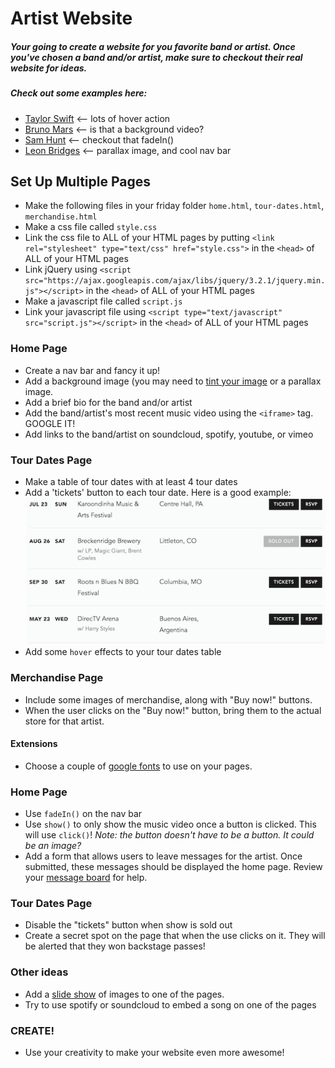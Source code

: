 # Artist Website

##### Your going to create a website for you favorite band or artist. Once you've chosen a band and/or artist, make sure to checkout their real website for ideas.

##### Check out some examples here:
* [Taylor Swift](https://taylorswift.com/) <-- lots of hover action
* [Bruno Mars](http://www.brunomars.com/) <-- is that a background video?
* [Sam Hunt](http://www.samhunt.com/) <-- checkout that fadeIn()
* [Leon Bridges](http://leonbridges.com/) <-- parallax image, and cool nav bar

## Set Up Multiple Pages
* Make the following files in your friday folder `home.html`, `tour-dates.html`, `merchandise.html`
* Make a css file called `style.css`
* Link the css file to ALL of your HTML pages by putting `<link rel="stylesheet" type="text/css" href="style.css">` in the `<head>` of ALL of your HTML pages
* Link jQuery using `<script src="https://ajax.googleapis.com/ajax/libs/jquery/3.2.1/jquery.min.js"></script>` in the `<head>` of ALL of your HTML pages
* Make a javascript file called `script.js`
* Link your javascript file using `<script type="text/javascript" src="script.js"></script>` in the `<head>` of ALL of your HTML pages


### Home Page
* Create a nav bar and fancy it up!
* Add a background image (you may need to [tint your image](https://css-tricks.com/forums/topic/css-background-image-color-overlay/) or a parallax image.
* Add a brief bio for the band and/or artist
* Add the band/artist's most recent music video using the `<iframe>` tag. GOOGLE IT!
* Add links to the band/artist on soundcloud, spotify, youtube, or vimeo

### Tour Dates Page
* Make a table of tour dates with at least 4 tour dates
* Add a 'tickets' button to each tour date. Here is a good example: 
![tour-dates example](images/example-tour-dates.png)
* Add some `hover` effects to your tour dates table


### Merchandise Page
* Include some images of merchandise, along with "Buy now!" buttons.
* When the user clicks on the "Buy now!" button, bring them to the actual store for that artist.

#### Extensions

* Choose a couple of [google fonts](https://fonts.google.com/) to use on your pages.

### Home Page
* Use `fadeIn()` on the nav bar
* Use `show()` to only show the music video once a button is clicked. This will use `click()`! *Note: the button doesn't have to be a button. It could be an image?*
* Add a form that allows users to leave messages for the artist. Once submitted, these messages should be displayed the home page. Review your [message board](https://github.com/hello-world-tech-studios/thursday-PM) for help.

### Tour Dates Page
* Disable the "tickets" button when show is sold out
* Create a secret spot on the page that when the use clicks on it. They will be alerted that they won backstage passes!

### Other ideas
* Add a [slide show](https://www.w3schools.com/howto/howto_js_slideshow.asp) of images to one of the pages.
* Try to use spotify or soundcloud to embed a song on one of the pages

### CREATE!
* Use your creativity to make your website even more awesome!
